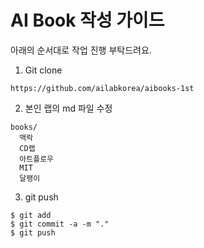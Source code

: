 # AI Book 작성 가이드

아래의 순서대로 작업 진행 부탁드려요.

1. Git clone
```
https://github.com/ailabkorea/aibooks-1st
```

2. 본인 랩의 md 파일 수정
```
books/
  맥락
  CD랩
  아트플로우
  MIT
  달팽이

```

3. git push

```
$ git add
$ git commit -a -m "."
$ git push
```
